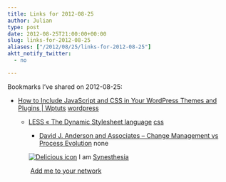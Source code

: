 ```yaml
---
title: Links for 2012-08-25
author: Julian
type: post
date: 2012-08-25T21:00:00+00:00
slug: links-for-2012-08-25 
aliases: ["/2012/08/25/links-for-2012-08-25"]
aktt_notify_twitter:
  - no

---
```

Bookmarks I&#8217;ve shared on 2012-08-25:

  * [How to Include JavaScript and CSS in Your WordPress Themes and Plugins | Wptuts][1] 
    [wordpress][2] </li> 
    
      * [LESS &laquo; The Dynamic Stylesheet language][3] 
        [css][4] </li> 
        
          * [David J. Anderson and Associates &#8211; Change Management vs Process Evolution][5] 
            none</li> </ul> 
            
            <p class="deliciouslink">
              <a href="https://del.icio.us/synesthesia" title="See all my bookmarks on del.icio.us"><img src="https://www.synesthesia.co.uk/images/deliciousicon.jpg" alt="Delicious icon" /></a>&nbsp;I am <a href="https://del.icio.us/synesthesia" title="See all my bookmarks on del.icio.us">Synesthesia</a>
            </p>
            
            <p class="deliciouslink">
              <a href="https://del.icio.us/network?add=synesthesia" title="Add me to your del.icio.us network"><img src="https://www.synesthesia.co.uk/images/add.gif" alt="" /></a>&nbsp;<a href="https://del.icio.us/network?add=synesthesia" title="Add me to your del.icio.us network">Add me to your network</a>
            </p>

 [1]: https://wp.tutsplus.com/articles/how-to-include-javascript-and-css-in-your-wordpress-themes-and-plugins/
 [2]: https://www.delicious.com/synesthesia/wordpress
 [3]: https://lesscss.org/
 [4]: https://www.delicious.com/synesthesia/css
 [5]: https://agilemanagement.net/index.php/Blog/change_management_vs_process_evolution/
